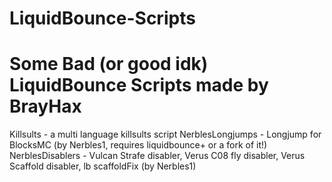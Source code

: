 # LiquidBounce-Scripts
# Some Bad (or good idk) LiquidBounce Scripts made by BrayHax
Killsults - a multi language killsults script
NerblesLongjumps - Longjump for BlocksMC (by Nerbles1, requires liquidbounce+ or a fork of it!)
NerblesDisablers - Vulcan Strafe disabler, Verus C08 fly disabler, Verus Scaffold disabler, lb scaffoldFix (by Nerbles1)
